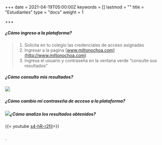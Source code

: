 +++
date = 2021-04-19T05:00:00Z
keywords = []
lastmod = ""
title = "Estudiantes"
type = "docs"
weight = 1

+++
##### ¿Cómo ingreso a la plataforma?

> 1. Solicita en tu colegio las credenciales de acceso asignadas
> 2. Ingresar a la pagina [www.miltonochoa.com](http://www.miltonochoa.com)
> 3. Ingresa el usuario y contraseña en la ventana verde “consulte sus resultados”

##### ¿Cómo consulto mis resultados?

##### ![](/uploads/listado-notasestudiante.gif)

##### ¿Cómo cambio mi contraseña de acceso a la plataforma?

##### ![](/uploads/cambia-contrasena.gif)¿Cómo analizo los resultados obtenidos?  
{{< youtube [s4-hR-r2fjI](https://www.youtube.com/watch?v=s4-hR-r2fjI "https://www.youtube.com/watch?v=s4-hR-r2fjI")>}}

##### 

.